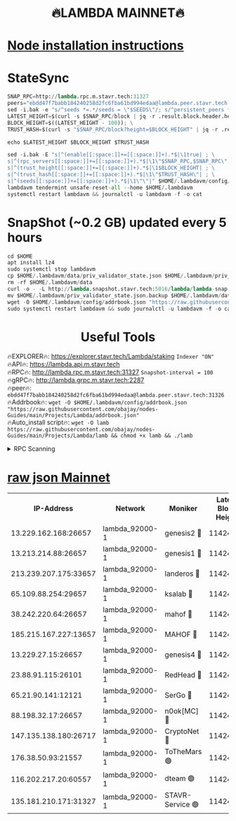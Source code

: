 <h1 align="center"> 🔥LAMBDA MAINNET🔥</h1>


[Node installation instructions](https://github.com/obajay/nodes-Guides/tree/main/Projects/Lambda)
=


# StateSync
```python
SNAP_RPC=http://lambda.rpc.m.stavr.tech:31327
peers="ebdd47f7babb184240258d2fc6fba61bd994edaa@lambda.peer.stavr.tech:31326" 
sed -i.bak -e "s/^seeds *=.*/seeds = \"$SEEDS\"/; s/^persistent_peers *=.*/persistent_peers = \"$PEERS\"/" $HOME/.lambdavm/config/config.toml
LATEST_HEIGHT=$(curl -s $SNAP_RPC/block | jq -r .result.block.header.height); \
BLOCK_HEIGHT=$((LATEST_HEIGHT - 100)); \
TRUST_HASH=$(curl -s "$SNAP_RPC/block?height=$BLOCK_HEIGHT" | jq -r .result.block_id.hash)

echo $LATEST_HEIGHT $BLOCK_HEIGHT $TRUST_HASH

sed -i.bak -E "s|^(enable[[:space:]]+=[[:space:]]+).*$|\1true| ; \
s|^(rpc_servers[[:space:]]+=[[:space:]]+).*$|\1\"$SNAP_RPC,$SNAP_RPC\"| ; \
s|^(trust_height[[:space:]]+=[[:space:]]+).*$|\1$BLOCK_HEIGHT| ; \
s|^(trust_hash[[:space:]]+=[[:space:]]+).*$|\1\"$TRUST_HASH\"| ; \
s|^(seeds[[:space:]]+=[[:space:]]+).*$|\1\"\"|" $HOME/.lambdavm/config/config.toml
lambdavm tendermint unsafe-reset-all --home $HOME/.lambdavm
systemctl restart lambdavm && journalctl -u lambdavm -f -o cat

```
# SnapShot (~0.2 GB) updated every 5 hours
```python
cd $HOME
apt install lz4
sudo systemctl stop lambdavm
cp $HOME/.lambdavm/data/priv_validator_state.json $HOME/.lambdavm/priv_validator_state.json.backup
rm -rf $HOME/.lambdavm/data
curl -o - -L http://lambda.snapshot.stavr.tech:5016/lambda/lambda-snap.tar.lz4 | lz4 -c -d - | tar -x -C $HOME/.lambdavm --strip-components 2
mv $HOME/.lambdavm/priv_validator_state.json.backup $HOME/.lambdavm/data/priv_validator_state.json
wget -O $HOME/.lambdavm/config/addrbook.json "https://raw.githubusercontent.com/obajay/nodes-Guides/main/Projects/Lambda/addrbook.json"
sudo systemctl restart lambdavm && sudo journalctl -u lambdavm -f -o cat
```
 <h1 align="center"> Useful Tools</h1>

🔥EXPLORER🔥:      https://explorer.stavr.tech/Lambda/staking	        `Indexer "ON"` \
🔥API🔥: 			 		 https://lambda.api.m.stavr.tech \
🔥RPC🔥:           http://lambda.rpc.m.stavr.tech:31327	              `Snapshot-interval = 100` \
🔥gRPC🔥:          http://lambda.grpc.m.stavr.tech:2287 \
🔥peer🔥:					 `ebdd47f7babb184240258d2fc6fba61bd994edaa@lambda.peer.stavr.tech:31326` \
🔥Addrbook🔥:    ```wget -O $HOME/.lambdavm/config/addrbook.json "https://raw.githubusercontent.com/obajay/nodes-Guides/main/Projects/Lambda/addrbook.json"``` \
🔥Auto_install script🔥: ```wget -O lamb https://raw.githubusercontent.com/obajay/nodes-Guides/main/Projects/Lambda/lamb && chmod +x lamb && ./lamb```


<details>
<summary>RPC Scanning</summary>

<h2 align="center"> We scan nodes in real time every 4 hours. And we provide the final result of RPC endpoints.
We cannot influence the operation of these nodes in any way. </h2>


```python
If Voting Power is higher than 0 --> then the Node is a validator of the network and may be subject to attack and be a potential threat to the chain.
```
```python
We marked such validators with a red symbol
```

</details>

[raw json Mainnet](https://rpc-check.lambm.stavr.tech/lambm/rpc-lambm-result.json)
=


<table><tr><th>IP-Address</th><th>Network</th><th>Moniker</th><th>Latest Block Height</th><th>Earliest Block Height</th><th>Catching Up</th><th>Tx Index</th><th>Voting Power</th><th>Scan Time</th></tr><tr><td>13.229.162.168:26657</td><td>lambda_92000-1</td><td>genesis2 🔴</td><td>11424796</td><td>1</td><td>False</td><td>on</td><td>16875772</td><td>2024-01-29T22:15:46.602239801UTC</td></tr><tr><td>13.213.214.88:26657</td><td>lambda_92000-1</td><td>genesis1 🔴</td><td>11424797</td><td>1</td><td>False</td><td>on</td><td>107835</td><td>2024-01-29T22:15:51.461823009UTC</td></tr><tr><td>213.239.207.175:33657</td><td>lambda_92000-1</td><td>landeros 🔴</td><td>11424795</td><td>8136001</td><td>False</td><td>off</td><td>1397832</td><td>2024-01-29T22:15:40.827176806UTC</td></tr><tr><td>65.109.88.254:29657</td><td>lambda_92000-1</td><td>ksalab 🔴</td><td>11424798</td><td>8715001</td><td>False</td><td>on</td><td>510465</td><td>2024-01-29T22:15:54.653669418UTC</td></tr><tr><td>38.242.220.64:26657</td><td>lambda_92000-1</td><td>mahof 🔴</td><td>11424794</td><td>10131001</td><td>False</td><td>off</td><td>770350</td><td>2024-01-29T22:15:34.011174842UTC</td></tr><tr><td>185.215.167.227:13657</td><td>lambda_92000-1</td><td>MAHOF 🔴</td><td>11424796</td><td>10134001</td><td>False</td><td>on</td><td>2051510</td><td>2024-01-29T22:15:50.238019253UTC</td></tr><tr><td>13.229.27.15:26657</td><td>lambda_92000-1</td><td>genesis4 🔴</td><td>11424796</td><td>11043001</td><td>False</td><td>on</td><td>9665448</td><td>2024-01-29T22:15:49.885420841UTC</td></tr><tr><td>23.88.91.115:26101</td><td>lambda_92000-1</td><td>RedHead 🔴</td><td>11424795</td><td>11324795</td><td>False</td><td>off</td><td>553202</td><td>2024-01-29T22:15:41.157177818UTC</td></tr><tr><td>65.21.90.141:12121</td><td>lambda_92000-1</td><td>SerGo 🔴</td><td>11424798</td><td>11324798</td><td>False</td><td>off</td><td>10611992</td><td>2024-01-29T22:15:57.657047783UTC</td></tr><tr><td>88.198.32.17:26657</td><td>lambda_92000-1</td><td>n0ok[MC] 🔴</td><td>11424798</td><td>11324798</td><td>False</td><td>off</td><td>1578630</td><td>2024-01-29T22:16:00.719544478UTC</td></tr><tr><td>147.135.138.180:26717</td><td>lambda_92000-1</td><td>CryptoNet 🔴</td><td>11424797</td><td>11383001</td><td>False</td><td>off</td><td>763702</td><td>2024-01-29T22:15:51.731061623UTC</td></tr><tr><td>176.38.50.93:21557</td><td>lambda_92000-1</td><td>ToTheMars 🟢</td><td>11424798</td><td>11395001</td><td>False</td><td>on</td><td>0</td><td>2024-01-29T22:15:57.243703347UTC</td></tr><tr><td>116.202.217.20:60557</td><td>lambda_92000-1</td><td>dteam 🟢</td><td>11424794</td><td>11413601</td><td>False</td><td>on</td><td>0</td><td>2024-01-29T22:15:34.408455156UTC</td></tr><tr><td>135.181.210.171:31327</td><td>lambda_92000-1</td><td>STAVR-Service 🟢</td><td>11424710</td><td>11421701</td><td>False</td><td>on</td><td>0</td><td>2024-01-29T22:15:54.252247141UTC</td></tr></table>
